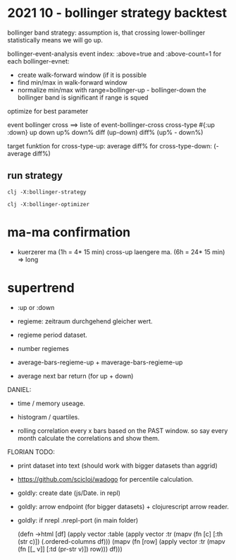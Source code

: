 # 2021 10 - bollinger strategy backtest

bollinger band strategy:
assumption is, that crossing lower-bollinger statistically means we will go up.

bollinger-event-analysis
event index: :above=true and :above-count=1
for each bollinger-evnet:
- create walk-forward window (if it is possible
- find min/max in walk-forward window
- normalize min/max with range=bollinger-up - bollinger-down
the bollinger band is significant if range is squed

optimize for best parameter

event bollinger cross     ==> liste of event-bollinger-cross
cross-type #{:up :down}
up
down
up%
down%
diff   (up-down)
diff%  (up% - down%)

target funktion
for cross-type-up: average diff%
for cross-type-down: (-average diff%)

## run strategy

`clj -X:bollinger-strategy`

`clj -X:bollinger-optimizer`


# ma-ma confirmation
- kuerzerer ma (1h = 4* 15 min) cross-up laengere ma. (6h = 24* 15 min) => long


# supertrend
- :up or :down
- regieme: zeitraum durchgehend gleicher wert.
- regieme period dataset.

- number regiemes
- average-bars-regieme-up + maverage-bars-regieme-up
- average next bar return (for up + down)



DANIEL:

- time / memory useage.

- histogram / quartiles.

- rolling correlation every x bars based on the PAST window.
  so say every month calculate the correlations and show them.



FLORIAN TODO:

- print dataset into text (should work with bigger datasets than aggrid)

- https://github.com/scicloj/wadogo  for percentile calculation.

- goldly: create date (js/Date. in repl)

- goldly: arrow endpoint (for bigger datasets) + clojurescript arrow reader.

- goldly: if nrepl .nrepl-port (in main folder)





  (defn ->html [df]
    (apply vector
           :table
           (apply vector :tr (mapv (fn [c] [:th (str c)]) (.ordered-columns df)))
           (mapv
            (fn [row]
              (apply vector :tr (mapv (fn [[_ v]] [:td (pr-str v)]) row)))
            df)))
